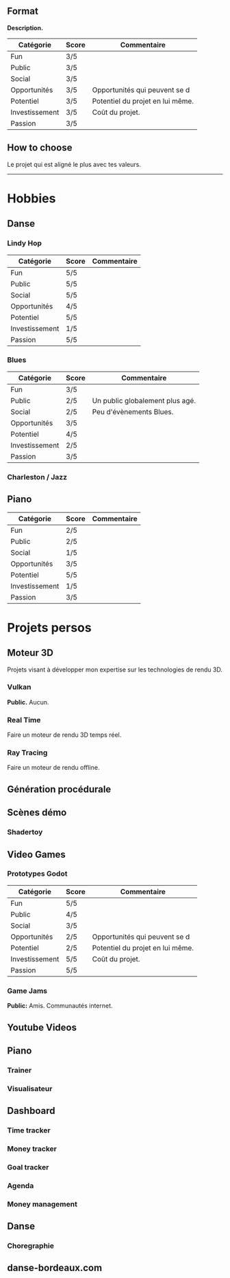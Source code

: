 ## Format

**Description.**

| Catégorie      | Score | Commentaire                      |
|----------------|-------|----------------------------------|
| Fun            | 3/5   |                                  |
| Public         | 3/5   |                                  |
| Social         | 3/5   |                                  |
| Opportunités   | 3/5   | Opportunités qui peuvent se d    |
| Potentiel      | 3/5   | Potentiel du projet en lui même. |
| Investissement | 3/5   | Coût du projet.                  |
| Passion        | 3/5   |                                  |

## How to choose

Le projet qui est aligné le plus avec tes valeurs.

---

# Hobbies

## Danse

### Lindy Hop

| Catégorie      | Score | Commentaire |
|----------------|-------|-------------|
| Fun            | 5/5   |             |
| Public         | 5/5   |             |
| Social         | 5/5   |             |
| Opportunités   | 4/5   |             |
| Potentiel      | 5/5   |             |
| Investissement | 1/5   |             |
| Passion        | 5/5   |             |

### Blues

| Catégorie      | Score | Commentaire                     |
|----------------|-------|---------------------------------|
| Fun            | 3/5   |                                 |
| Public         | 2/5   | Un public globalement plus agé. |
| Social         | 2/5   | Peu d'évènements Blues.         |
| Opportunités   | 3/5   |                                 |
| Potentiel      | 4/5   |                                 |
| Investissement | 2/5   |                                 |
| Passion        | 3/5   |                                 |

### Charleston / Jazz

## Piano

| Catégorie      | Score | Commentaire |
|----------------|-------|-------------|
| Fun            | 2/5   |             |
| Public         | 2/5   |             |
| Social         | 1/5   |             |
| Opportunités   | 3/5   |             |
| Potentiel      | 5/5   |             |
| Investissement | 1/5   |             |
| Passion        | 3/5   |             |

# Projets persos

## Moteur 3D

Projets visant à développer mon expertise sur les technologies de rendu 3D.

### Vulkan

**Public.** Aucun.

### Real Time

Faire un moteur de rendu 3D temps réel.

### Ray Tracing

Faire un moteur de rendu offline.

## Génération procédurale

## Scènes démo

### Shadertoy

## Video Games

### Prototypes Godot

| Catégorie      | Score | Commentaire                      |
|----------------|-------|----------------------------------|
| Fun            | 5/5   |                                  |
| Public         | 4/5   |                                  |
| Social         | 3/5   |                                  |
| Opportunités   | 2/5   | Opportunités qui peuvent se d    |
| Potentiel      | 2/5   | Potentiel du projet en lui même. |
| Investissement | 5/5   | Coût du projet.                  |
| Passion        | 5/5   |                                  |

### Game Jams

**Public:** Amis. Communautés internet.



## Youtube Videos

## Piano

### Trainer

### Visualisateur

## Dashboard

### Time tracker

### Money tracker

### Goal tracker

### Agenda

### Money management

## Danse

### Choregraphie

## danse-bordeaux.com
